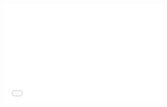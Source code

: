 
<iframe width="100%" height="315" src="qgis2web/index.html" frameborder="0" allowfullscreen=""></iframe>
